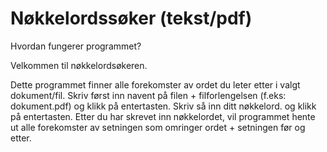 # Nøkkelordssøker (tekst/pdf)

Hvordan fungerer programmet?

Velkommen til nøkkelordsøkeren.

Dette programmet finner alle forekomster av ordet du leter etter i valgt dokument/fil.
Skriv først inn navent på filen + filforlengelsen (f.eks: dokument.pdf) og klikk på entertasten.
Skriv så inn ditt nøkkelord. og klikk på entertasten.
Etter du har skrevet inn nøkkelordet, vil programmet hente ut alle forekomster av setningen som omringer ordet + setningen før og etter.